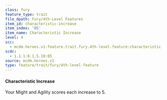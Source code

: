 ```yaml
---
class: fury
feature_type: trait
file_dpath: Fury/4th-Level Features
item_id: characteristic-increase
item_index: '05'
item_name: Characteristic Increase
level: 4
scc:
  - mcdm.heroes.v1:feature.trait.fury.4th-level-feature:characteristic-increase
scdc:
  - 1.1.1:8.1.5.10:05
source: mcdm.heroes.v1
type: feature/trait/fury/4th-level-feature
---
```


#### Characteristic Increase

Your Might and Agility scores each increase to 5.

